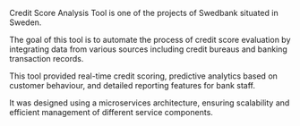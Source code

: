 Credit Score Analysis Tool is one of the projects of Swedbank situated in Sweden.


The goal of this tool is to automate the process of credit score evaluation by integrating data
from various sources including credit bureaus and banking transaction records.


This tool provided real-time credit scoring, predictive analytics based on customer behaviour,
and detailed reporting features for bank staff.


It was designed using a microservices architecture, ensuring scalability and efficient
management of different service components.

